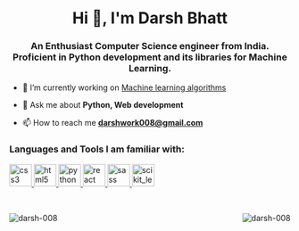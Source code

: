 <h1 align="center">Hi 👋, I'm Darsh Bhatt</h1>
<h3 align="center">An Enthusiast Computer Science engineer from India. Proficient in Python development and its libraries for Machine Learning.</h3>

- 🔭 I’m currently working on [Machine learning algorithms](https://github.com/darsh-008/Machine-Learning-Algorithms)

- 💬 Ask me about **Python, Web development**

- 📫 How to reach me **darshwork008@gmail.com**

<h3 align="left">Languages and Tools I am familiar with:</h3>
<p align="left"> <a href="https://www.w3schools.com/css/" target="_blank"> <img src="https://devicons.github.io/devicon/devicon.git/icons/css3/css3-original-wordmark.svg" alt="css3" width="40" height="40"/> </a> <a href="https://www.w3.org/html/" target="_blank"> <img src="https://devicons.github.io/devicon/devicon.git/icons/html5/html5-original-wordmark.svg" alt="html5" width="40" height="40"/> </a> <a href="https://www.python.org" target="_blank"> <img src="https://devicons.github.io/devicon/devicon.git/icons/python/python-original.svg" alt="python" width="40" height="40"/> </a> <a href="https://reactjs.org/" target="_blank"> <img src="https://devicons.github.io/devicon/devicon.git/icons/react/react-original-wordmark.svg" alt="react" width="40" height="40"/> </a> <a href="https://sass-lang.com" target="_blank"> <img src="https://devicons.github.io/devicon/devicon.git/icons/sass/sass-original.svg" alt="sass" width="40" height="40"/> </a> <a href="https://scikit-learn.org/" target="_blank"> <img src="https://upload.wikimedia.org/wikipedia/commons/0/05/Scikit_learn_logo_small.svg" alt="scikit_learn" width="40" height="40"/> </a> </p>
<br>

<p align="center"><img align="left" src="https://github-readme-stats.vercel.app/api/top-langs?username=darsh-008&show_icons=true&theme=dark&title_color=0c0404&text_color=000000&bg_color=f8f8ff&locale=en&layout=compact" alt="darsh-008" /></p>

<p align="right"><img align="center" src="https://github-readme-streak-stats.herokuapp.com/?user=darsh-008&theme=default" alt="darsh-008" /></p>

